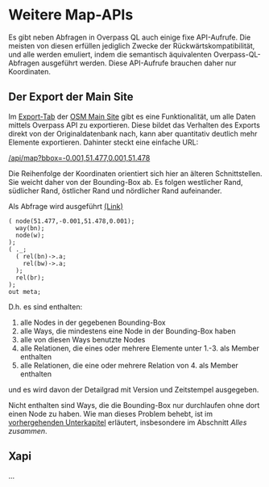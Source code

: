 Weitere Map-APIs
================

Es gibt neben Abfragen in Overpass QL auch einige fixe API-Aufrufe.
Die meisten von diesen erfüllen jediglich Zwecke der Rückwärtskompatibilität,
und alle werden emuliert, indem die semantisch äquivalenten Overpass-QL-Abfragen ausgeführt werden.
Diese API-Aufrufe brauchen daher nur Koordinaten.

## Der Export der Main Site

Im [Export-Tab](https://openstreetmap.org/export) der [OSM Main Site](https://openstreetmap.org) gibt es eine Funktionalität,
um alle Daten mittels Overpass API zu exportieren.
Diese bildet das Verhalten des Exports direkt von der Originaldatenbank nach,
kann aber quantitativ deutlich mehr Elemente exportieren.
Dahinter steckt eine einfache URL:

[/api/map?bbox=-0.001,51.477,0.001,51.478](https://overpass-api.de/api/map?bbox=-0.001,51.477,0.001,51.478)

Die Reihenfolge der Koordinaten orientiert sich hier an älteren Schnittstellen.
Sie weicht daher von der Bounding-Box ab.
Es folgen westlicher Rand, südlicher Rand, östlicher Rand und nördlicher Rand aufeinander.

Als Abfrage wird ausgeführt [(Link)](https://overpass-turbo.eu/?lat=51.4775&lon=0.0&zoom=17&Q=CGI_STUB)

    ( node(51.477,-0.001,51.478,0.001);
      way(bn);
      node(w);
    );
    ( ._;
      ( rel(bn)->.a;
        rel(bw)->.a;
      );
      rel(br);
    );
    out meta;

D.h. es sind enthalten:

1. alle Nodes in der gegebenen Bounding-Box
1. alle Ways, die mindestens eine Node in der Bounding-Box haben
1. alle von diesen Ways benutzte Nodes
1. alle Relationen, die eines oder mehrere Elemente unter 1.-3. als Member enthalten
1. alle Relationen, die eine oder mehrere Relation von 4. als Member enthalten

und es wird davon der Detailgrad mit Version und Zeitstempel ausgegeben.

Nicht enthalten sind Ways, die die Bounding-Box nur durchlaufen ohne dort einen Node zu haben.
Wie man dieses Problem behebt,
ist im [vorhergehenden Unterkapitel](osm_types.md#full) erläutert, insbesondere im Abschnitt _Alles zusammen_.

## Xapi

...

